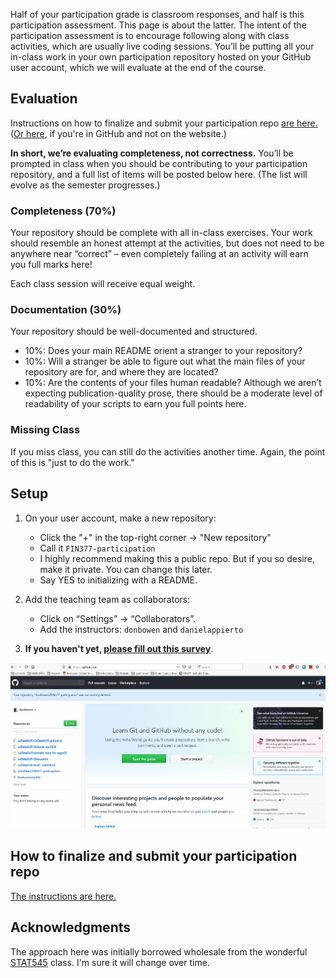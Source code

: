 Half of your participation grade is classroom responses, and half is this participation assessment. This page is about the latter. The intent of the participation assessment is to encourage following along with class activities, which are usually live coding sessions. You’ll be putting all your in-class work in your own participation repository hosted on your GitHub user account, which we will evaluate at the end of the course.

## Evaluation

Instructions on how to finalize and submit your participation repo [are here.](submission_prep.html) ([Or here](submission_prep.md), if you're in GitHub and not on the website.)

**In short, we’re evaluating completeness, not correctness.** You’ll be prompted in class when you should be contributing to your participation repository, and a full list of items will be posted below here. (The list will evolve as the semester progresses.)

### Completeness (70%)

Your repository should be complete with all in-class exercises. Your work should resemble an honest attempt at the activities, but does not need to be anywhere near “correct” – even completely failing at an activity will earn you full marks here!

Each class session will receive equal weight.

### Documentation (30%)

Your repository should be well-documented and structured. 

- 10%: Does your main README orient a stranger to your repository?
- 10%: Will a stranger be able to figure out what the main files of your repository are for, and where they are located?
- 10%: Are the contents of your files human readable? Although we aren’t expecting publication-quality prose, there should be a moderate level of readability of your scripts to earn you full points here.

### Missing Class

If you miss class, you can still do the activities another time. Again, the point of this is "just to do the work."

## Setup

1. On your user account, make a new repository:

    - Click the "+" in the top-right corner -> "New repository"
    - Call it `FIN377-participation`
    - I highly recommend making this a public repo. But if you so desire, make it private. You can change this later.
    - Say YES to initializing with a README.

2. Add the teaching team as collaborators:

    - Click on “Settings” -> “Collaborators”.
    - Add the instructors: `donbowen` and `danielappierto`

3. **If you haven't yet, [please fill out this survey](https://forms.gle/brbs4DbAhzZqP7bj9)**. 

![](make-participation.gif)

## How to finalize and submit your participation repo

[The instructions are here.](submission_prep.html)

## Acknowledgments 

The approach here was initially borrowed wholesale from the wonderful [STAT545](https://stat545.stat.ubc.ca) class. I'm sure it will change over time. 

